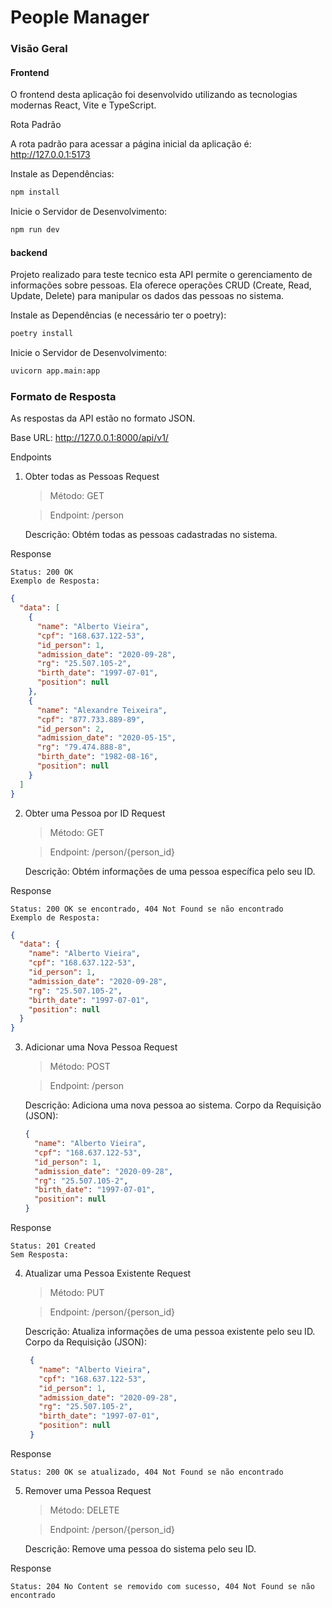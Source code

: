 # People Manager

### Visão Geral

#### Frontend
O frontend desta aplicação foi desenvolvido utilizando as tecnologias modernas React, Vite e TypeScript. 


Rota Padrão

A rota padrão para acessar a página inicial da aplicação é: http://127.0.0.1:5173

Instale as Dependências:

```sh
npm install
```
Inicie o Servidor de Desenvolvimento:


```sh
npm run dev
```

#### backend
Projeto realizado para teste tecnico esta API permite o gerenciamento de informações sobre pessoas. Ela oferece operações CRUD (Create, Read, Update, Delete) para manipular os dados das pessoas no sistema.

Instale as Dependências (e necessário ter o poetry):

```sh
poetry install
```
Inicie o Servidor de Desenvolvimento:


```sh
uvicorn app.main:app
```
### Formato de Resposta

As respostas da API estão no formato JSON.

Base URL: http://127.0.0.1:8000/api/v1/

Endpoints
1. Obter todas as Pessoas
Request

    >Método: GET
    
    >Endpoint: /person
    
    Descrição: Obtém todas as pessoas cadastradas no sistema.

Response

    Status: 200 OK
    Exemplo de Resposta:

    
``` json
{
  "data": [
    {
      "name": "Alberto Vieira",
      "cpf": "168.637.122-53",
      "id_person": 1,
      "admission_date": "2020-09-28",
      "rg": "25.507.105-2",
      "birth_date": "1997-07-01",
      "position": null
    },
    {
      "name": "Alexandre Teixeira",
      "cpf": "877.733.889-89",
      "id_person": 2,
      "admission_date": "2020-05-15",
      "rg": "79.474.888-8",
      "birth_date": "1982-08-16",
      "position": null
    }
  ]
}
```

2. Obter uma Pessoa por ID
Request

    >Método: GET
    
    >Endpoint: /person/{person_id}
    
    Descrição: Obtém informações de uma pessoa específica pelo seu ID.

Response

    Status: 200 OK se encontrado, 404 Not Found se não encontrado
    Exemplo de Resposta:

  
  ```json
  {
    "data": {
      "name": "Alberto Vieira",
      "cpf": "168.637.122-53",
      "id_person": 1,
      "admission_date": "2020-09-28",
      "rg": "25.507.105-2",
      "birth_date": "1997-07-01",
      "position": null
    }
  }
```


3. Adicionar uma Nova Pessoa
Request

    >Método: POST
    
    >Endpoint: /person
    
    Descrição: Adiciona uma nova pessoa ao sistema.
    Corpo da Requisição (JSON):

    ```json
    {
      "name": "Alberto Vieira",
      "cpf": "168.637.122-53",
      "id_person": 1,
      "admission_date": "2020-09-28",
      "rg": "25.507.105-2",
      "birth_date": "1997-07-01",
      "position": null
    }
    ```

Response

    Status: 201 Created
    Sem Resposta:

4. Atualizar uma Pessoa Existente
Request

    >Método: PUT
    
    >Endpoint: /person/{person_id}
    
    Descrição: Atualiza informações de uma pessoa existente pelo seu ID.
    Corpo da Requisição (JSON):

   ```json
    {
      "name": "Alberto Vieira",
      "cpf": "168.637.122-53",
      "id_person": 1,
      "admission_date": "2020-09-28",
      "rg": "25.507.105-2",
      "birth_date": "1997-07-01",
      "position": null
    }
    ```

Response

    Status: 200 OK se atualizado, 404 Not Found se não encontrado


5. Remover uma Pessoa
Request

    >Método: DELETE
    
    >Endpoint: /person/{person_id}
    
    Descrição: Remove uma pessoa do sistema pelo seu ID.

Response

    Status: 204 No Content se removido com sucesso, 404 Not Found se não encontrado
